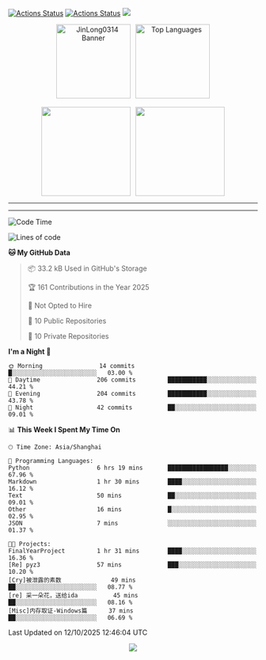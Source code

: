 [![Actions Status](https://github.com/JinLong0314/JinLong0314/workflows/wakatime-stats/badge.svg)](https://github.com/JinLong0314/JinLong0314/actions)
[![Actions Status](https://github.com/JinLong0314/JinLong0314/workflows/update-gh-activity-new/badge.svg)](https://github.com/JinLong0314/JinLong0314/actions)
![](https://visitor-badge-deno.deno.dev/JinLong0314.JinLong0314.svg)
<br>
 
<div align="center" style="display: flex; justify-content: center; align-items: center; gap: 10px;">
  <img src="https://socialify.git.ci/JinLong0314/JinLong0314/image?custom_language=Python&font=Inter&language=1&name=1&pattern=Plus" alt="JinLong0314 Banner" height="150"/>
  <img src="https://github-readme-stats.vercel.app/api/top-langs/?username=JinLong0314&hide_border=true" alt="Top Languages" height="150"/>
</div>

<br>

<div align="center" style="display: flex; justify-content: center; align-items: center; gap: 10px;">
  <img src="https://spotify-github-profile.kittinanx.com/api/view?uid=31afscsa66thkz2rxnganseg5i3a&cover_image=true&theme=default&show_offline=false&background_color=121212&interchange=true&bar_color=53b14f&bar_color_cover=true"  height="180"/>
  <img src="https://spotify-recently-played-readme.vercel.app/api?user=31afscsa66thkz2rxnganseg5i3a&count=5&width=600" height="180"/>
</div>


---

<!--START_SECTION:activity-->

<!--END_SECTION:activity-->

---

<!--START_SECTION:waka-->
![Code Time](http://img.shields.io/badge/Code%20Time-53%20hrs%2026%20mins-blue)

![Lines of code](https://img.shields.io/badge/From%20Hello%20World%20I%27ve%20Written-2.1%20million%20lines%20of%20code-blue)

**🐱 My GitHub Data** 

> 📦 33.2 kB Used in GitHub's Storage 
 > 
> 🏆 161 Contributions in the Year 2025
 > 
> 🚫 Not Opted to Hire
 > 
> 📜 10 Public Repositories 
 > 
> 🔑 10 Private Repositories 
 > 
**I'm a Night 🦉** 

```text
🌞 Morning                14 commits          █░░░░░░░░░░░░░░░░░░░░░░░░   03.00 % 
🌆 Daytime                206 commits         ███████████░░░░░░░░░░░░░░   44.21 % 
🌃 Evening                204 commits         ███████████░░░░░░░░░░░░░░   43.78 % 
🌙 Night                  42 commits          ██░░░░░░░░░░░░░░░░░░░░░░░   09.01 % 
```


📊 **This Week I Spent My Time On** 

```text
🕑︎ Time Zone: Asia/Shanghai

💬 Programming Languages: 
Python                   6 hrs 19 mins       █████████████████░░░░░░░░   67.96 % 
Markdown                 1 hr 30 mins        ████░░░░░░░░░░░░░░░░░░░░░   16.12 % 
Text                     50 mins             ██░░░░░░░░░░░░░░░░░░░░░░░   09.01 % 
Other                    16 mins             █░░░░░░░░░░░░░░░░░░░░░░░░   02.95 % 
JSON                     7 mins              ░░░░░░░░░░░░░░░░░░░░░░░░░   01.37 % 

🐱‍💻 Projects: 
FinalYearProject         1 hr 31 mins        ████░░░░░░░░░░░░░░░░░░░░░   16.36 % 
[Re] pyz3                57 mins             ███░░░░░░░░░░░░░░░░░░░░░░   10.20 % 
[Cry]被泄露的素数              49 mins             ██░░░░░░░░░░░░░░░░░░░░░░░   08.77 % 
[re] 采一朵花，送给ida          45 mins             ██░░░░░░░░░░░░░░░░░░░░░░░   08.16 % 
[Misc]内存取证-Windows篇      37 mins             ██░░░░░░░░░░░░░░░░░░░░░░░   06.69 % 
```


 Last Updated on 12/10/2025 12:46:04 UTC
<!--END_SECTION:waka-->



<p align="center">
  <img src="https://capsule-render.vercel.app/api?type=waving&color=gradient&height=60&section=footer"/>
</p>
